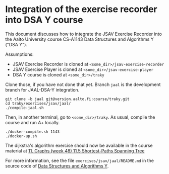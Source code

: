 # Integration of the exercise recorder into DSA Y course

This document discusses how to integrate the JSAV Exercise Recorder into the
Aalto University course CS-A1143 Data Structures and Algorithms Y ("DSA Y").

Assumptions:
- JSAV Exercise Recorder is cloned at `<some_dir>/jsav-exercise-recorder`
- JSAV Exercise Player is cloned at   `<some_dir>/jsav-exercise-player`
- DSA Y course is cloned at           `<some_dir>/traky`

Clone those, if you have not done that yet.
Branch `jaal` is the development branch for JAAL-DSA-Y integration.

```
git clone -b jaal git@version.aalto.fi:course/traky.git
cd traky/exercises/jsav/jaal/
./compile-jaal.sh
```

Then, in another terminal, go to `<some_dir>/traky`. As usual, compile the
course and run A+ locally.
```
./docker-compile.sh 1143
./docker-up.sh
```

The dijkstra's algorithm exercise should now be available in the course
material at [11. Graphs (week 48) 11.5 Shortest-Paths Spanning Tree](http://localhost:8000/def/current/verkot/lyhimman_polun_virittava_puu/)

For more information, see the file `exercises/jsav/jaal/README.md` in the
source code of [Data Structures and Algorithms
Y](https://version.aalto.fi/gitlab/course/traky).
